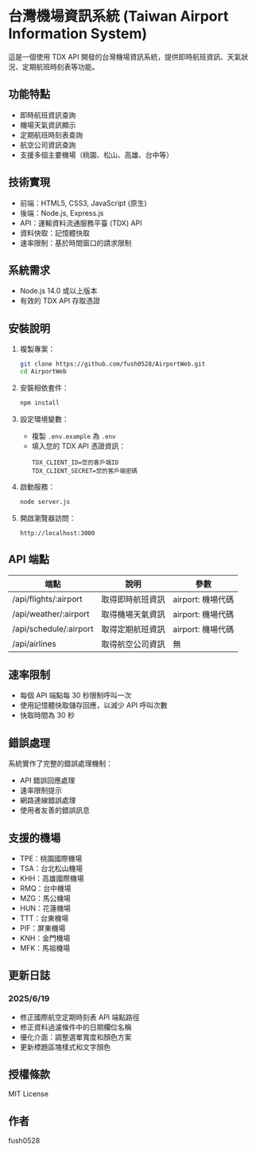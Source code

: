 # 台灣機場資訊系統 (Taiwan Airport Information System)

這是一個使用 TDX API 開發的台灣機場資訊系統，提供即時航班資訊、天氣狀況、定期航班時刻表等功能。

## 功能特點

- 即時航班資訊查詢
- 機場天氣資訊顯示
- 定期航班時刻表查詢
- 航空公司資訊查詢
- 支援多個主要機場（桃園、松山、高雄、台中等）

## 技術實現

- 前端：HTML5, CSS3, JavaScript (原生)
- 後端：Node.js, Express.js
- API：運輸資料流通服務平臺 (TDX) API
- 資料快取：記憶體快取
- 速率限制：基於時間窗口的請求限制

## 系統需求

- Node.js 14.0 或以上版本
- 有效的 TDX API 存取憑證

## 安裝說明

1. 複製專案：
   ```bash
   git clone https://github.com/fush0528/AirportWeb.git
   cd AirportWeb
   ```

2. 安裝相依套件：
   ```bash
   npm install
   ```

3. 設定環境變數：
   - 複製 `.env.example` 為 `.env`
   - 填入您的 TDX API 憑證資訊：
     ```
     TDX_CLIENT_ID=您的客戶端ID
     TDX_CLIENT_SECRET=您的客戶端密碼
     ```

4. 啟動服務：
   ```bash
   node server.js
   ```

5. 開啟瀏覽器訪問：
   ```
   http://localhost:3000
   ```

## API 端點

| 端點 | 說明 | 參數 |
|------|------|------|
| /api/flights/:airport | 取得即時航班資訊 | airport: 機場代碼 |
| /api/weather/:airport | 取得機場天氣資訊 | airport: 機場代碼 |
| /api/schedule/:airport | 取得定期航班資訊 | airport: 機場代碼 |
| /api/airlines | 取得航空公司資訊 | 無 |

## 速率限制

- 每個 API 端點每 30 秒限制呼叫一次
- 使用記憶體快取儲存回應，以減少 API 呼叫次數
- 快取時間為 30 秒

## 錯誤處理

系統實作了完整的錯誤處理機制：
- API 錯誤回應處理
- 速率限制提示
- 網路連線錯誤處理
- 使用者友善的錯誤訊息

## 支援的機場

- TPE：桃園國際機場
- TSA：台北松山機場
- KHH：高雄國際機場
- RMQ：台中機場
- MZG：馬公機場
- HUN：花蓮機場
- TTT：台東機場
- PIF：屏東機場
- KNH：金門機場
- MFK：馬祖機場

## 更新日誌

### 2025/6/19
- 修正國際航空定期時刻表 API 端點路徑
- 修正資料過濾條件中的日期欄位名稱
- 優化介面：調整選單寬度和顏色方案
- 更新標題區塊樣式和文字顏色

## 授權條款

MIT License

## 作者

fush0528
